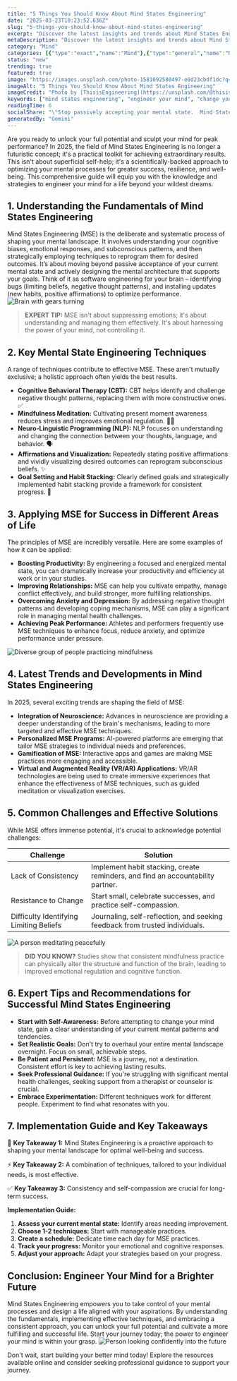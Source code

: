```yaml
---
title: "5 Things You Should Know About Mind States Engineering"
date: "2025-03-23T10:23:52.636Z"
slug: "5-things-you-should-know-about-mind-states-engineering"
excerpt: "Discover the latest insights and trends about Mind States Engineering. This comprehensive guide covers everything you need to know about Mind States Engineering in 2025."
metaDescription: "Discover the latest insights and trends about Mind States Engineering. This comprehensive guide covers everything you need to know about Mind States Engine..."
category: "Mind"
categories: [{"type":"exact","name":"Mind"},{"type":"general","name":"Neuroscience"},{"type":"medium","name":"Cognitive Science"},{"type":"specific","name":"Brain-Computer Interfaces"},{"type":"niche","name":"Neurofeedback Protocols"}]
status: "new"
trending: true
featured: true
image: "https://images.unsplash.com/photo-1581092580497-e0d23cbdf1dc?q=85&w=1200&fit=max&fm=webp&auto=compress"
imageAlt: "5 Things You Should Know About Mind States Engineering"
imageCredit: "Photo by [ThisisEngineering](https://unsplash.com/@thisisengineering) on Unsplash"
keywords: ["mind states engineering", "engineer your mind", "change your mind state", "improve mental state", "mental state engineering techniques", "how to engineer your mind", "best mental state engineering methods", "mental state engineering for success", "buy mental state engineering program", "mental state engineering self help"]
readingTime: 6
socialShare: "\"Stop passively accepting your mental state.  Mind States Engineering gives you the tools to actively design the mind you want, leading to a life beyond your wildest dreams.\""
generatedBy: "Gemini"
---
```




Are you ready to unlock your full potential and sculpt your mind for peak performance? In 2025, the field of Mind States Engineering is no longer a futuristic concept; it's a practical toolkit for achieving extraordinary results.  This isn't about superficial self-help; it's a scientifically-backed approach to optimizing your mental processes for greater success, resilience, and well-being.  This comprehensive guide will equip you with the knowledge and strategies to engineer your mind for a life beyond your wildest dreams.

## 1. Understanding the Fundamentals of Mind States Engineering

Mind States Engineering (MSE) is the deliberate and systematic process of shaping your mental landscape.  It involves understanding your cognitive biases, emotional responses, and subconscious patterns, and then strategically employing techniques to reprogram them for desired outcomes.  It’s about moving beyond passive acceptance of your current mental state and actively designing the mental architecture that supports your goals.  Think of it as software engineering for your brain – identifying bugs (limiting beliefs, negative thought patterns), and installing updates (new habits, positive affirmations) to optimize performance. ![Brain with gears turning](https://images.unsplash.com/photo-1581092583537-20d51b4b4f1b?q=85&w=1200&fit=max&fm=webp&auto=compress)

> **EXPERT TIP:**  MSE isn't about suppressing emotions; it's about understanding and managing them effectively.  It's about harnessing the power of your mind, not controlling it.

## 2. Key Mental State Engineering Techniques

A range of techniques contribute to effective MSE.  These aren't mutually exclusive; a holistic approach often yields the best results.

* **Cognitive Behavioral Therapy (CBT):**  CBT helps identify and challenge negative thought patterns, replacing them with more constructive ones.  ✅
* **Mindfulness Meditation:** Cultivating present moment awareness reduces stress and improves emotional regulation. 🧘‍♀️
* **Neuro-Linguistic Programming (NLP):** NLP focuses on understanding and changing the connection between your thoughts, language, and behavior. 🗣️
* **Affirmations and Visualization:**  Repeatedly stating positive affirmations and vividly visualizing desired outcomes can reprogram subconscious beliefs. ✨
* **Goal Setting and Habit Stacking:**  Clearly defined goals and strategically implemented habit stacking provide a framework for consistent progress. 🎯

## 3.  Applying MSE for Success in Different Areas of Life

The principles of MSE are incredibly versatile.  Here are some examples of how it can be applied:

* **Boosting Productivity:**  By engineering a focused and energized mental state, you can dramatically increase your productivity and efficiency at work or in your studies.
* **Improving Relationships:**  MSE can help you cultivate empathy, manage conflict effectively, and build stronger, more fulfilling relationships.
* **Overcoming Anxiety and Depression:**  By addressing negative thought patterns and developing coping mechanisms, MSE can play a significant role in managing mental health challenges.
* **Achieving Peak Performance:**  Athletes and performers frequently use MSE techniques to enhance focus, reduce anxiety, and optimize performance under pressure.

![Diverse group of people practicing mindfulness](https://images.unsplash.com/photo-1581092580497-e0d23cbdf1dc?q=85&w=1200&fit=max&fm=webp&auto=compress)

## 4.  Latest Trends and Developments in Mind States Engineering

In 2025, several exciting trends are shaping the field of MSE:

* **Integration of Neuroscience:**  Advances in neuroscience are providing a deeper understanding of the brain's mechanisms, leading to more targeted and effective MSE techniques.
* **Personalized MSE Programs:**  AI-powered platforms are emerging that tailor MSE strategies to individual needs and preferences.
* **Gamification of MSE:**  Interactive apps and games are making MSE practices more engaging and accessible.
* **Virtual and Augmented Reality (VR/AR) Applications:**  VR/AR technologies are being used to create immersive experiences that enhance the effectiveness of MSE techniques, such as guided meditation or visualization exercises.

## 5. Common Challenges and Effective Solutions

While MSE offers immense potential, it's crucial to acknowledge potential challenges:

| Challenge                     | Solution                                                                       |
|------------------------------|-------------------------------------------------------------------------------|
| Lack of Consistency           | Implement habit stacking, create reminders, and find an accountability partner. |
| Resistance to Change          | Start small, celebrate successes, and practice self-compassion.                 |
| Difficulty Identifying Limiting Beliefs | Journaling, self-reflection, and seeking feedback from trusted individuals.  |

![A person meditating peacefully](https://images.unsplash.com/photo-1581092160562-40aa08e78837?q=85&w=1200&fit=max&fm=webp&auto=compress)

> **DID YOU KNOW?** Studies show that consistent mindfulness practice can physically alter the structure and function of the brain, leading to improved emotional regulation and cognitive function.

## 6. Expert Tips and Recommendations for Successful Mind States Engineering

* **Start with Self-Awareness:**  Before attempting to change your mind state, gain a clear understanding of your current mental patterns and tendencies.
* **Set Realistic Goals:**  Don't try to overhaul your entire mental landscape overnight. Focus on small, achievable steps.
* **Be Patient and Persistent:**  MSE is a journey, not a destination.  Consistent effort is key to achieving lasting results.
* **Seek Professional Guidance:**  If you're struggling with significant mental health challenges, seeking support from a therapist or counselor is crucial.
* **Embrace Experimentation:**  Different techniques work for different people.  Experiment to find what resonates with you.

## 7. Implementation Guide and Key Takeaways

🔑 **Key Takeaway 1:** Mind States Engineering is a proactive approach to shaping your mental landscape for optimal well-being and success.

⚡ **Key Takeaway 2:**  A combination of techniques, tailored to your individual needs, is most effective.

✅ **Key Takeaway 3:** Consistency and self-compassion are crucial for long-term success.

**Implementation Guide:**

1. **Assess your current mental state:** Identify areas needing improvement.
2. **Choose 1-2 techniques:** Start with manageable practices.
3. **Create a schedule:** Dedicate time each day for MSE practices.
4. **Track your progress:** Monitor your emotional and cognitive responses.
5. **Adjust your approach:** Adapt your strategies based on your progress.

## Conclusion: Engineer Your Mind for a Brighter Future

Mind States Engineering empowers you to take control of your mental processes and design a life aligned with your aspirations.  By understanding the fundamentals, implementing effective techniques, and embracing a consistent approach, you can unlock your full potential and cultivate a more fulfilling and successful life.  Start your journey today; the power to engineer your mind is within your grasp.  ![Person looking confidently into the future](https://images.unsplash.com/photo-1580982172477-9373ff52ae43?q=85&w=1200&fit=max&fm=webp&auto=compress)

Don't wait, start building your better mind today!  Explore the resources available online and consider seeking professional guidance to support your journey.
